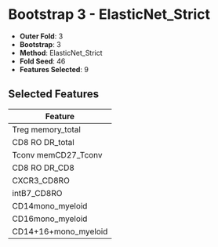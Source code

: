 # Bootstrap 3 - ElasticNet_Strict

- **Outer Fold**: 3
- **Bootstrap**: 3
- **Method**: ElasticNet_Strict
- **Fold Seed**: 46
- **Features Selected**: 9

## Selected Features

| Feature |
|---------|
| Treg memory_total |
| CD8 RO DR_total |
| Tconv memCD27_Tconv |
| CD8 RO DR_CD8 |
| CXCR3_CD8RO |
| intB7_CD8RO |
| CD14mono_myeloid |
| CD16mono_myeloid |
| CD14+16+mono_myeloid |
